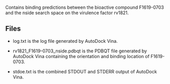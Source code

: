 Contains binding predictions between the bioactive compound F1619-0703 and the nside search space on the virulence factor rv1821.

## Files

- log.txt is the log file generated by AutoDock Vina.

- rv1821_F1619-0703_nside.pdbqt is the PDBQT file generated by AutoDock Vina containing the orientation and binding location of F1619-0703.

- stdoe.txt is the combined STDOUT and STDERR output of AutoDock Vina.

